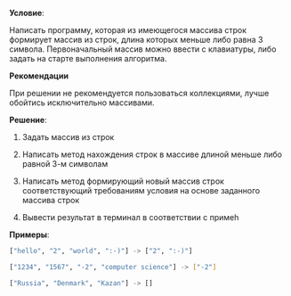 **Условие**:

Написать программу, которая из имеющегося массива строк формирует массив из строк, длина которых меньше либо равна 3 символа. Первоначальный массив можно ввести с клавиатуры, либо задать на старте выполнения алгоритма. 

**Рекомендации**

При решении не рекомендуется пользоваться коллекциями, лучше обойтись исключительно массивами.

**Решение**:

1. Задать массив из строк

2. Написать метод нахождения строк в массиве длиной меньше либо равной 3-м символам

3. Написать метод формирующий новый массив строк соответствующий требованиям условия на основе заданного массива строк

4. Вывести результат в терминал в соответствии с примеh

**Примеры**:

```sh
["hello", "2", "world", ":-)"] -> ["2", ":-)"]

["1234", "1567", "-2", "computer science"] -> ["-2"]

["Russia", "Denmark", "Kazan"] -> []
```